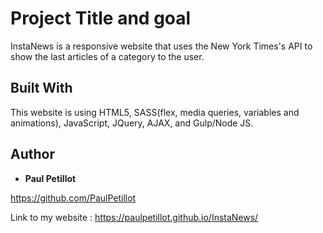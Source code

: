# Project Title and goal

InstaNews is a responsive website that uses the New York Times's API to show the last articles of a category to the user. 


## Built With

This website is using HTML5, SASS(flex, media queries, variables and animations), JavaScript, JQuery, AJAX, and Gulp/Node JS.

## Author

* **Paul Petillot**

https://github.com/PaulPetillot


Link to my website : https://paulpetillot.github.io/InstaNews/

